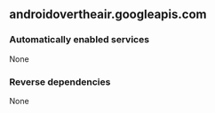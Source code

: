 ## androidovertheair.googleapis.com

### Automatically enabled services

None

### Reverse dependencies

None
